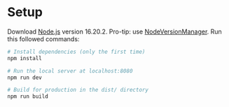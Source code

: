 # Setup
Download [Node.js](https://nodejs.org/en/download/) version 16.20.2.
Pro-tip: use [NodeVersionManager](https://tecadmin.net/how-to-install-nvm-on-ubuntu-20-04/).
Run this followed commands:

``` bash
# Install dependencies (only the first time)
npm install

# Run the local server at localhost:8080
npm run dev

# Build for production in the dist/ directory
npm run build
```
